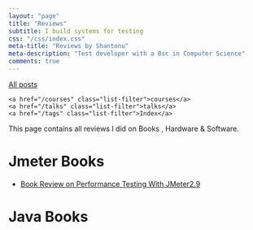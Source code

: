 ```yaml
---
layout: "page"
title: "Reviews"
subtitle: I build systems for testing
css: "/css/index.css"
meta-title: "Reviews by Shantonu"
meta-description: "Test developer with a Bsc in Computer Science"
comments: true
---
```


<div class="list-filters">
    <a href="/" class="list-filter filter-selected">All posts</a>

    <a href="/courses" class="list-filter">courses</a>
	<a href="/talks" class="list-filter">talks</a>
    <a href="/tags" class="list-filter">Index</a>
</div>

This page contains all reviews I did on Books , Hardware & Software. 

# Jmeter Books
- [Book Review on Performance Testing With JMeter2.9](https://sarkershantonu.github.io/2013/09/28/Performance-Testing-With-JMeter-2.9-Review/)

# Java Books

